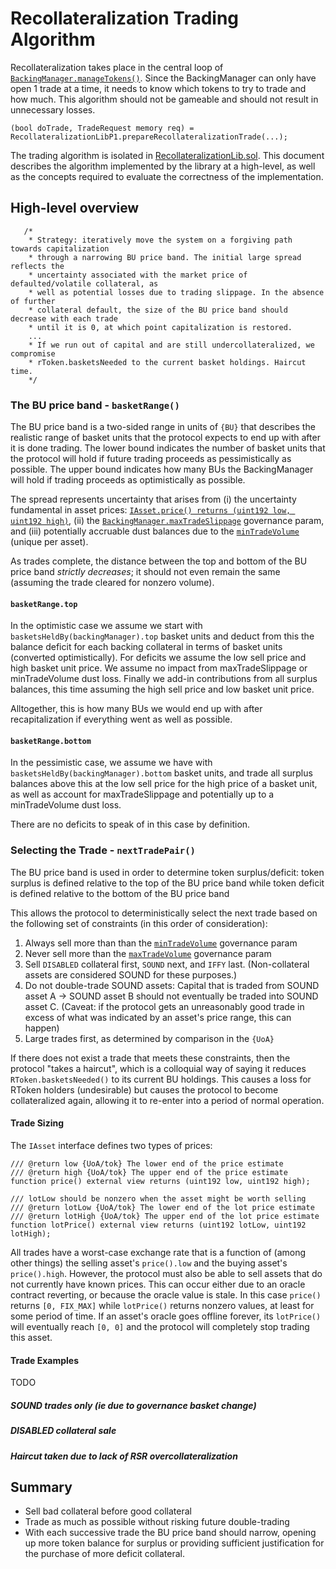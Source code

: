 # Recollateralization Trading Algorithm

Recollateralization takes place in the central loop of [`BackingManager.manageTokens()`](../contracts/p1/BackingManager). Since the BackingManager can only have open 1 trade at a time, it needs to know which tokens to try to trade and how much. This algorithm should not be gameable and should not result in unnecessary losses.

```solidity
(bool doTrade, TradeRequest memory req) = RecollateralizationLibP1.prepareRecollateralizationTrade(...);
```

The trading algorithm is isolated in [RecollateralizationLib.sol](../contracts/p1/mixins/RecollateralizationLib.sol). This document describes the algorithm implemented by the library at a high-level, as well as the concepts required to evaluate the correctness of the implementation.

## High-level overview

```solidity
   /*
    * Strategy: iteratively move the system on a forgiving path towards capitalization
    * through a narrowing BU price band. The initial large spread reflects the
    * uncertainty associated with the market price of defaulted/volatile collateral, as
    * well as potential losses due to trading slippage. In the absence of further
    * collateral default, the size of the BU price band should decrease with each trade
    * until it is 0, at which point capitalization is restored.
    ...
    * If we run out of capital and are still undercollateralized, we compromise
    * rToken.basketsNeeded to the current basket holdings. Haircut time.
    */
```

### The BU price band - `basketRange()`

The BU price band is a two-sided range in units of `{BU}` that describes the realistic range of basket units that the protocol expects to end up with after it is done trading. The lower bound indicates the number of basket units that the protocol will hold if future trading proceeds as pessimistically as possible. The upper bound indicates how many BUs the BackingManager will hold if trading proceeds as optimistically as possible.

The spread represents uncertainty that arises from (i) the uncertainty fundamental in asset prices: [`IAsset.price() returns (uint192 low, uint192 high)`](../contracts/interfaces/IAsset.sol), (ii) the [`BackingManager.maxTradeSlippage`](system-design.md#maxTradeSlippage) governance param, and (iii) potentially accruable dust balances due to the [`minTradeVolume`](system-design.md#rTokenMinTradeVolume) (unique per asset).

As trades complete, the distance between the top and bottom of the BU price band _strictly decreases_; it should not even remain the same (assuming the trade cleared for nonzero volume).

#### `basketRange.top`

In the optimistic case we assume we start with `basketsHeldBy(backingManager).top` basket units and deduct from this the balance deficit for each backing collateral in terms of basket units (converted optimistically). For deficits we assume the low sell price and high basket unit price. We assume no impact from maxTradeSlippage or minTradeVolume dust loss. Finally we add-in contributions from all surplus balances, this time assuming the high sell price and low basket unit price.

Alltogether, this is how many BUs we would end up with after recapitalization if everything went as well as possible.

#### `basketRange.bottom`

In the pessimistic case, we assume we have with `basketsHeldBy(backingManager).bottom` basket units, and trade all surplus balances above this at the low sell price for the high price of a basket unit, as well as account for maxTradeSlippage and potentially up to a minTradeVolume dust loss.

There are no deficits to speak of in this case by definition.

### Selecting the Trade - `nextTradePair()`

The BU price band is used in order to determine token surplus/deficit: token surplus is defined relative to the top of the BU price band while token deficit is defined relative to the bottom of the BU price band

This allows the protocol to deterministically select the next trade based on the following set of constraints (in this order of consideration):

1. Always sell more than than the [`minTradeVolume`](system-design.md#minTradeVolume) governance param
2. Never sell more than the [`maxTradeVolume`](system-design.md#rTokenMaxTradeVolume) governance param
3. Sell `DISABLED` collateral first, `SOUND` next, and `IFFY` last.
   (Non-collateral assets are considered SOUND for these purposes.)
4. Do not double-trade SOUND assets: Capital that is traded from SOUND asset A -> SOUND asset B should not eventually be traded into SOUND asset C.
   (Caveat: if the protocol gets an unreasonably good trade in excess of what was indicated by an asset's price range, this can happen)
5. Large trades first, as determined by comparison in the `{UoA}`

If there does not exist a trade that meets these constraints, then the protocol "takes a haircut", which is a colloquial way of saying it reduces `RToken.basketsNeeded()` to its current BU holdings. This causes a loss for RToken holders (undesirable) but causes the protocol to become collateralized again, allowing it to re-enter into a period of normal operation.

#### Trade Sizing

The `IAsset` interface defines two types of prices:

```solidity
/// @return low {UoA/tok} The lower end of the price estimate
/// @return high {UoA/tok} The upper end of the price estimate
function price() external view returns (uint192 low, uint192 high);

/// lotLow should be nonzero when the asset might be worth selling
/// @return lotLow {UoA/tok} The lower end of the lot price estimate
/// @return lotHigh {UoA/tok} The upper end of the lot price estimate
function lotPrice() external view returns (uint192 lotLow, uint192 lotHigh);

```

All trades have a worst-case exchange rate that is a function of (among other things) the selling asset's `price().low` and the buying asset's `price().high`. However, the protocol must also be able to sell assets that do not currently have known prices. This can occur either due to an oracle contract reverting, or because the oracle value is stale. In this case `price()` returns `[0, FIX_MAX]` while `lotPrice()` returns nonzero values, at least for some period of time. If an asset's oracle goes offline forever, its `lotPrice()` will eventually reach `[0, 0]` and the protocol will completely stop trading this asset.

#### Trade Examples

TODO

##### SOUND trades only (ie due to governance basket change)

##### DISABLED collateral sale

##### Haircut taken due to lack of RSR overcollateralization

## Summary

- Sell bad collateral before good collateral
- Trade as much as possible without risking future double-trading
- With each successive trade the BU price band should narrow, opening up more token balance for surplus or providing sufficient justification for the purchase of more deficit collateral.
